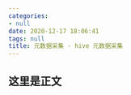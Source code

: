 ```yaml
---
categories:
- null
date: 2020-12-17 18:06:41
tags: null
title: 元数据采集 - hive 元数据采集
---
```



## 这里是正文


<!-- more -->

